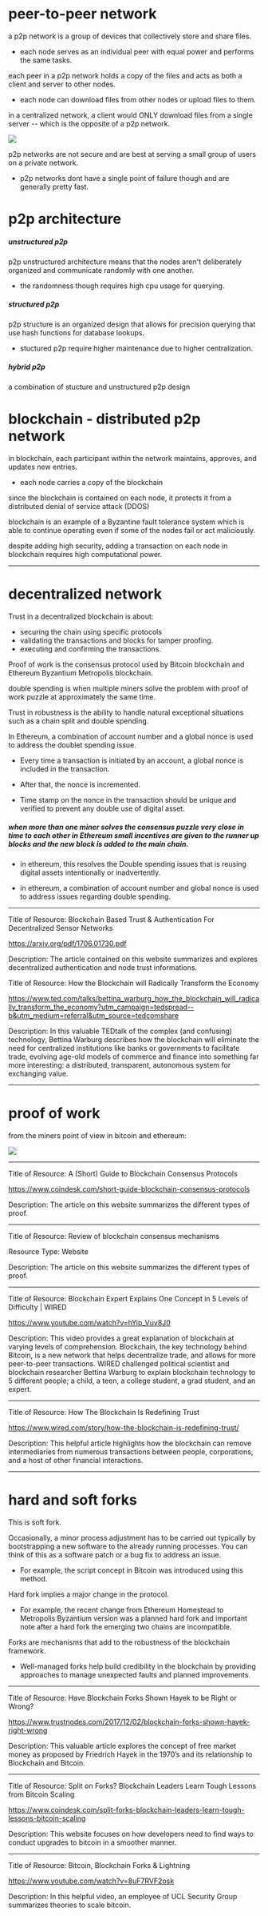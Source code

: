 # peer-to-peer network

a p2p network is a group of devices that collectively store and share files.
- each node serves as an individual peer with equal power and performs the same tasks.

each peer in a p2p network holds a copy of the files and acts as both a client and server to other nodes.
- each node can download files from other nodes or upload files to them.

in a centralized network, a client would ONLY download files from a single server -- which is the opposite of a p2p network.

![](../../imgs/p2p-network.png)

p2p networks are not secure and are best at serving a small group of users on a private network.
- p2p networks dont have a single point of failure though and are generally pretty fast.

# p2p architecture

##### unstructured p2p

p2p unstructured architecture means that the nodes aren't deliberately organized and communicate randomly with one another.
- the randomness though requires high cpu usage for querying.

##### structured p2p

p2p structure is an organized design that allows for precision querying that use hash functions for database lookups.
- stuctured p2p require higher maintenance due to higher centralization.

##### hybrid p2p

a combination of stucture and unstructured p2p design


# blockchain - distributed p2p network

in blockchain, each participant within the network maintains, approves, and updates new entries.
- each node carries a copy of the blockchain

since the blockchain is contained on each node, it protects it from a distributed denial of service attack (DDOS)

blockchain is an example of a Byzantine fault tolerance system which is able to continue operating even if some of the nodes fail or act maliciously.

despite adding high security, adding a transaction on each node in blockchain requires high computational power.

---

# decentralized network

Trust in a decentralized blockchain is about:
- securing the chain using specific protocols
- validating the transactions and blocks for tamper proofing.
- executing and confirming the transactions.

Proof of work is the consensus protocol used by Bitcoin blockchain and Ethereum Byzantium Metropolis blockchain.

double spending is when multiple miners solve the problem with proof of work puzzle at approximately the same time.

Trust in robustness is the ability to handle natural exceptional situations such as a chain split and double spending.

In Ethereum, a combination of account number and a global nonce is used to address the doublet spending issue.

- Every time a transaction is initiated by an account, a global nonce is included in the transaction.

- After that, the nonce is incremented.

- Time stamp on the nonce in the transaction should be unique and verified to prevent any double use of digital asset.

##### when more than one miner solves the consensus puzzle very close in time to each other in Ethereum small incentives are given to the runner up blocks and the new block is added to the main chain.

- in ethereum, this resolves the Double spending issues that is reusing digital assets intentionally or inadvertently.

- in ethereum, a combination of account number and global nonce is used to address issues regarding double spending.

---

Title of Resource: Blockchain Based Trust & Authentication For Decentralized Sensor Networks

https://arxiv.org/pdf/1706.01730.pdf

Description: The article contained on this website summarizes and explores decentralized authentication and node trust informations.

Title of Resource: How the Blockchain will Radically Transform the Economy

https://www.ted.com/talks/bettina_warburg_how_the_blockchain_will_radically_transform_the_economy?utm_campaign=tedspread--b&utm_medium=referral&utm_source=tedcomshare

Description: In this valuable TEDtalk of the complex (and confusing) technology, Bettina Warburg describes how the blockchain will eliminate the need for centralized institutions like banks or governments to facilitate trade, evolving age-old models of commerce and finance into something far more interesting: a distributed, transparent, autonomous system for exchanging value.

---

# proof of work

from the miners point of view in bitcoin and ethereum:

![](../../imgs/proof-of-work.gif)

---

Title of Resource: A (Short) Guide to Blockchain Consensus Protocols

https://www.coindesk.com/short-guide-blockchain-consensus-protocols

Description: The article on this website summarizes the different types of proof.

---

Title of Resource: Review of blockchain consensus mechanisms

Resource Type: Website

Description: The article on this website summarizes the different types of proof.

---

Title of Resource: Blockchain Expert Explains One Concept in 5 Levels of Difficulty | WIRED

https://www.youtube.com/watch?v=hYip_Vuv8J0

Description: This video provides a great explanation of blockchain at varying levels of comprehension. Blockchain, the key technology behind Bitcoin, is a new network that helps decentralize trade, and allows for more peer-to-peer transactions. WIRED challenged political scientist and blockchain researcher Bettina Warburg to explain blockchain technology to 5 different people; a child, a teen, a college student, a grad student, and an expert.

---

Title of Resource: How The Blockchain Is Redefining Trust

https://www.wired.com/story/how-the-blockchain-is-redefining-trust/

Description: This helpful article highlights how the blockchain can remove intermediaries from numerous transactions between people, corporations, and a host of other financial interactions.

---

# hard and soft forks

This is soft fork.

Occasionally, a minor process adjustment has to be carried out typically by bootstrapping a new software to the already running processes. You can think of this as a software patch or a bug fix to address an issue.

- For example, the script concept in Bitcoin was introduced using this method.

Hard fork implies a major change in the protocol.

- For example, the recent change from Ethereum Homestead to Metropolis Byzantium version was a planned hard fork and important note after a hard fork the emerging two chains are incompatible.

Forks are mechanisms that add to the robustness of the blockchain framework.

- Well-managed forks help build credibility in the blockchain by providing approaches to manage unexpected faults and planned improvements.

---

Title of Resource: Have Blockchain Forks Shown Hayek to be Right or Wrong?

https://www.trustnodes.com/2017/12/02/blockchain-forks-shown-hayek-right-wrong

Description: This valuable article explores the concept of free market money as proposed by Friedrich Hayek in the 1970’s and its relationship to Blockchain and Bitcoin.

---

Title of Resource: Split on Forks? Blockchain Leaders Learn Tough Lessons from Bitcoin Scaling

https://www.coindesk.com/split-forks-blockchain-leaders-learn-tough-lessons-bitcoin-scaling

Description: This website focuses on how developers need to find ways to conduct upgrades to bitcoin in a smoother manner.

---

Title of Resource: Bitcoin, Blockchain Forks & Lightning

https://www.youtube.com/watch?v=8uF7RVF2osk

Description: In this helpful video, an employee of UCL Security Group summarizes theories to scale bitcoin.
